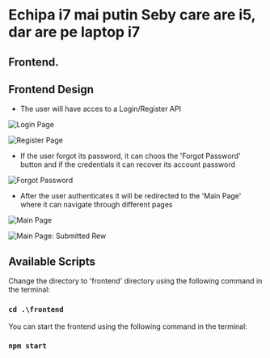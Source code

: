# Echipa i7 mai putin Seby care are i5, dar are pe laptop i7

## Frontend.

## Frontend Design 

- The user will have acces to a Login/Register API

 ![Login Page](https://github.com/skls1337/anonymous-grading-app/blob/master/screenshots/Login%20Page.png)
 
 ![Register Page](https://github.com/skls1337/anonymous-grading-app/blob/master/screenshots/Register%20Page.png)
 
 - If the user forgot its password, it can choos the 'Forgot Password' button and if the credentials it can recover its account password
 
 ![Forgot Password](https://github.com/skls1337/anonymous-grading-app/blob/master/screenshots/Forgot%20Password%20Page.png)
 
 - After the user authenticates it will be redirected to the 'Main Page' where it can navigate through different pages
 
 ![Main Page](https://github.com/skls1337/anonymous-grading-app/blob/master/screenshots/Main%20Page.png)
 
 ![Main Page: Submitted Rew](https://github.com/skls1337/anonymous-grading-app/blob/master/screenshots/Main%20Page-Submitted%20Reviews.png)

## Available Scripts
Change the directory to 'frontend' directory using the following command in the terminal: 

### `cd .\frontend`
You can start the frontend using the following command in the terminal:

### `npm start`
